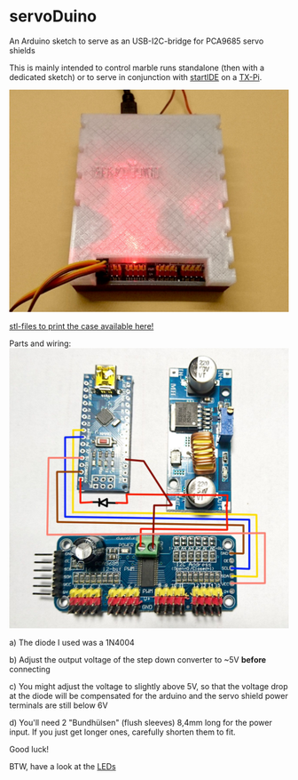 # servoDuino
An Arduino sketch to serve as an USB-I2C-bridge for PCA9685 servo shields

This is mainly intended to control marble runs standalone (then with a dedicated sketch) or to serve in conjunction with [startIDE](https://github.com/PeterDHabermehl/startIDE) on a [TX-Pi](https://github.com/harbaum/tx-pi).

![servoDuino](https://github.com/PeterDHabermehl/servoDuino/blob/master/Bilder/DSC_1339.JPG)

[stl-files to print the case available here!](https://github.com/PeterDHabermehl/servoDuino/tree/master/stl)

Parts and wiring:
![wiring](https://github.com/PeterDHabermehl/servoDuino/blob/master/Bilder/DSC_1334_Wiring.jpg)


a) The diode I used was a 1N4004


b) Adjust the output voltage of the step down converter to ~5V **before** connecting


c) You might adjust the voltage to slightly above 5V, so that the voltage drop at the diode will be compensated for the arduino and the servo shield power terminals are still below 6V


d) You'll need 2 "Bundhülsen" (flush sleeves) 8,4mm long for the power input. If you just get longer ones, carefully shorten them to fit.

Good luck!

BTW, have a look at the [LEDs](https://github.com/PeterDHabermehl/servoDuino/blob/master/Doku/LEDs.pdf)



